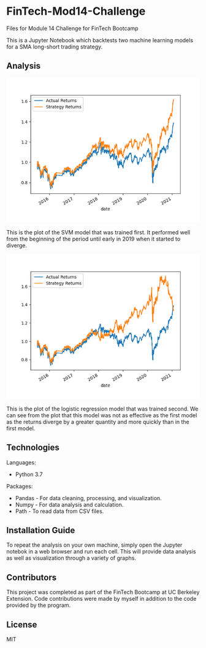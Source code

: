 # FinTech-Mod14-Challenge

Files for Module 14 Challenge for FinTech Bootcamp

This is a Jupyter Notebook which backtests two machine learning models for a SMA long-short trading strategy.

## Analysis

![First Cum Returns Plot](cum_returns.png)

This is the plot of the SVM model that was trained first. It performed well from the beginning of the period until early in 2019 when it started to diverge.

![Second Cum Returns Plot](lr_cum_returns.png)

This is the plot of the logistic regression model that was trained second. We can see from the plot that this model was not as effective as the first model as the returns diverge by a greater quantity and more quickly than in the first model.

## Technologies

Languages:
* Python 3.7

Packages:
* Pandas - For data cleaning, processing, and visualization.
* Numpy - For data analysis and calculation.
* Path - To read data from CSV files.

## Installation Guide

To repeat the analysis on your own machine, simply open the Jupyter notebok in a web browser and run each cell. This will provide data analysis as well as visualization through a variety of graphs.

## Contributors

This project was completed as part of the FinTech Bootcamp at UC Berkeley Extension. Code contributions were made by myself in addition to the code provided by the program.

## License

MIT